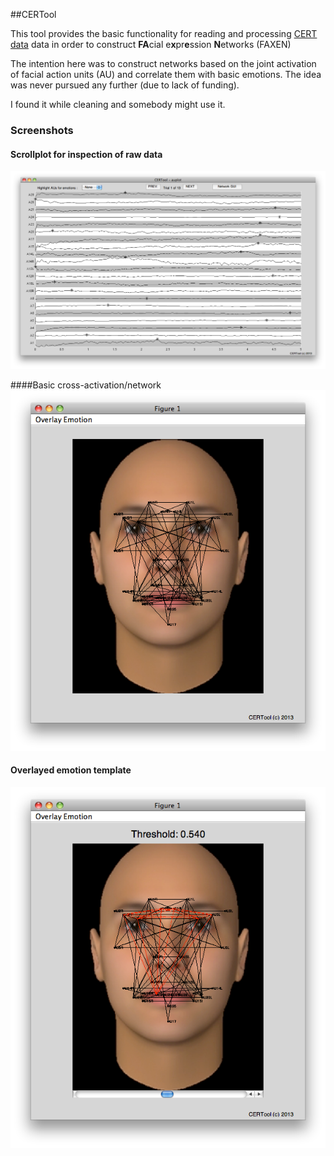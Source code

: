 ##CERTool

This tool provides the basic functionality for reading and processing [CERT data](http://mplab.ucsd.edu/~marni/Projects/CERT.htm) data in order to construct **FA**cial e**x**pr**e**ssion **N**etworks (FAXEN)

The intention here was to construct networks based on the joint activation of facial action units (AU) and correlate them with basic emotions. The idea  was never pursued any further (due to lack of funding).

I found it while cleaning and somebody might use it.

### Screenshots

#### Scrollplot for inspection of raw data
![Scrollplot](img/auPlot.png)

####Basic cross-activation/network
![Basic facial network](img/faceNW01.png)

#### Overlayed emotion template
![Network overlayed with emotion](img/faceNWoverlay.png)